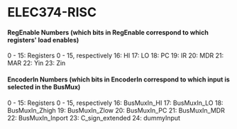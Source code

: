 # ELEC374-RISC

#### RegEnable Numbers (which bits in RegEnable correspond to which registers' load enables)

0 - 15: Registers 0 - 15, respectively
16: HI
17: LO
18: PC
19: IR
20: MDR
21: MAR
22: Yin
23: Zin

#### EncoderIn Numbers (which bits in EncoderIn correspond to which input is selected in the BusMux)
0 - 15: Registers 0 - 15, respectively
16: BusMuxIn_HI
17: BusMuxIn_LO
18: BusMuxIn_Zhigh
19: BusMuxIn_Zlow
20: BusMuxIn_PC
21: BusMuxIn_MDR
22: BusMuxIn_Inport
23: C_sign_extended
24: dummyInput